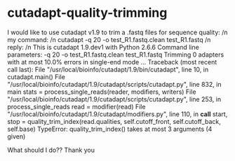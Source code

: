 # cutadapt-quality-trimming
I would like to use cutadapt v1.9 to trim a .fastq files for sequence quality: /n
my command: /n
cutadapt -q 20 -o test_R1.fastq.clean test_R1.fastq /n
reply: /n
This is cutadapt 1.9.dev1 with Python 2.6.6
Command line parameters: -q 20 -o test_R1.fastq.clean test_R1.fastq
Trimming 0 adapters with at most 10.0% errors in single-end mode ...
Traceback (most recent call last):
  File "/usr/local/bioinfo/cutadapt/1.9/bin/cutadapt", line 10, in <module>
    cutadapt.main()
  File "/usr/local/bioinfo/cutadapt/1.9/cutadapt/scripts/cutadapt.py", line 832, in main
    stats = process_single_reads(reader, modifiers, writers)
  File "/usr/local/bioinfo/cutadapt/1.9/cutadapt/scripts/cutadapt.py", line 253, in process_single_reads
    read = modifier(read)
  File "/usr/local/bioinfo/cutadapt/1.9/cutadapt/modifiers.py", line 110, in __call__
    start, stop = quality_trim_index(read.qualities, self.cutoff_front, self.cutoff_back, self.base)
TypeError: quality_trim_index() takes at most 3 arguments (4 given)

What should I do??
Thank you
